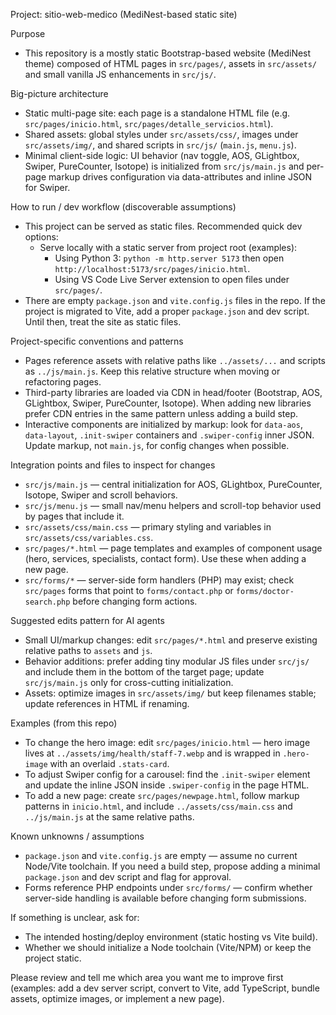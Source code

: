 Project: sitio-web-medico (MediNest-based static site)

Purpose
- This repository is a mostly static Bootstrap-based website (MediNest theme) composed of HTML pages in `src/pages/`, assets in `src/assets/` and small vanilla JS enhancements in `src/js/`.

Big-picture architecture
- Static multi-page site: each page is a standalone HTML file (e.g. `src/pages/inicio.html`, `src/pages/detalle_servicios.html`).
- Shared assets: global styles under `src/assets/css/`, images under `src/assets/img/`, and shared scripts in `src/js/` (`main.js`, `menu.js`).
- Minimal client-side logic: UI behavior (nav toggle, AOS, GLightbox, Swiper, PureCounter, Isotope) is initialized from `src/js/main.js` and per-page markup drives configuration via data-attributes and inline JSON for Swiper.

How to run / dev workflow (discoverable assumptions)
- This project can be served as static files. Recommended quick dev options:
  - Serve locally with a static server from project root (examples):
    - Using Python 3: `python -m http.server 5173` then open `http://localhost:5173/src/pages/inicio.html`.
    - Using VS Code Live Server extension to open files under `src/pages/`.
- There are empty `package.json` and `vite.config.js` files in the repo. If the project is migrated to Vite, add a proper `package.json` and dev script. Until then, treat the site as static files.

Project-specific conventions and patterns
- Pages reference assets with relative paths like `../assets/...` and scripts as `../js/main.js`. Keep this relative structure when moving or refactoring pages.
- Third-party libraries are loaded via CDN in head/footer (Bootstrap, AOS, GLightbox, Swiper, PureCounter, Isotope). When adding new libraries prefer CDN entries in the same pattern unless adding a build step.
- Interactive components are initialized by markup: look for `data-aos`, `data-layout`, `.init-swiper` containers and `.swiper-config` inner JSON. Update markup, not `main.js`, for config changes when possible.

Integration points and files to inspect for changes
- `src/js/main.js` — central initialization for AOS, GLightbox, PureCounter, Isotope, Swiper and scroll behaviors.
- `src/js/menu.js` — small nav/menu helpers and scroll-top behavior used by pages that include it.
- `src/assets/css/main.css` — primary styling and variables in `src/assets/css/variables.css`.
- `src/pages/*.html` — page templates and examples of component usage (hero, services, specialists, contact form). Use these when adding a new page.
- `src/forms/*` — server-side form handlers (PHP) may exist; check `src/pages` forms that point to `forms/contact.php` or `forms/doctor-search.php` before changing form actions.

Suggested edits pattern for AI agents
- Small UI/markup changes: edit `src/pages/*.html` and preserve existing relative paths to `assets` and `js`.
- Behavior additions: prefer adding tiny modular JS files under `src/js/` and include them in the bottom of the target page; update `src/js/main.js` only for cross-cutting initialization.
- Assets: optimize images in `src/assets/img/` but keep filenames stable; update references in HTML if renaming.

Examples (from this repo)
- To change the hero image: edit `src/pages/inicio.html` — hero image lives at `../assets/img/health/staff-7.webp` and is wrapped in `.hero-image` with an overlaid `.stats-card`.
- To adjust Swiper config for a carousel: find the `.init-swiper` element and update the inline JSON inside `.swiper-config` in the page HTML.
- To add a new page: create `src/pages/newpage.html`, follow markup patterns in `inicio.html`, and include `../assets/css/main.css` and `../js/main.js` at the same relative paths.

Known unknowns / assumptions
- `package.json` and `vite.config.js` are empty — assume no current Node/Vite toolchain. If you need a build step, propose adding a minimal `package.json` and dev script and flag for approval.
- Forms reference PHP endpoints under `src/forms/` — confirm whether server-side handling is available before changing form submissions.

If something is unclear, ask for:
- The intended hosting/deploy environment (static hosting vs Vite build). 
- Whether we should initialize a Node toolchain (Vite/NPM) or keep the project static.

Please review and tell me which area you want me to improve first (examples: add a dev server script, convert to Vite, add TypeScript, bundle assets, optimize images, or implement a new page).
